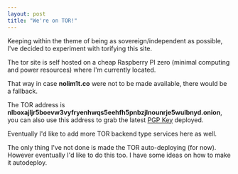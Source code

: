 ```yaml
---
layout: post
title: "We're on TOR!"
---
```


Keeping within the theme of being as sovereign/independent as possible, I've decided to experiment with torifying this site.

The tor site is self hosted on a cheap Raspberry PI zero (minimal computing and power resources) where I'm currently located.

That way in case **nolim1t.co** were not to be made available, there would be a fallback.

The TOR address is **nlboxajljr5boevw3vyfryenhwqs5eehfh5pnbzjlnounrje5wulbnyd.onion**, you can also use this address to grab the latest [PGP Key](http://nlboxajljr5boevw3vyfryenhwqs5eehfh5pnbzjlnounrje5wulbnyd.onion/key/pgpkey.asc.txt) deployed.

Eventually I'd like to add more TOR backend type services here as well.

The only thing I've not done is made the TOR auto-deploying (for now). However eventually I'd like to do this too. I have some ideas on how to make it autodeploy.

